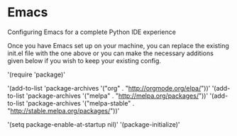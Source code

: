 # Emacs
Configuring Emacs for a complete Python IDE experience

Once you have Emacs set up on your machine, you can replace the existing init.el file with the one above or you can make the necessary additions given below if you wish to keep your existing config.

'(require 'package)'

'(add-to-list 'package-archives '("org" . "http://orgmode.org/elpa/"))'
'(add-to-list 'package-archives '("melpa" . "http://melpa.org/packages/"))'
'(add-to-list 'package-archives '("melpa-stable" . "http://stable.melpa.org/packages/"))'

'(setq package-enable-at-startup nil)'
'(package-initialize)'

